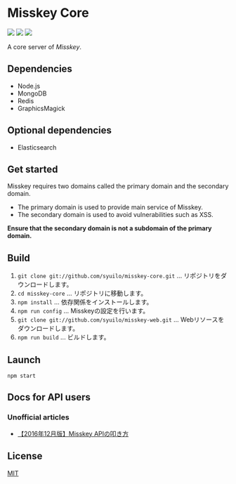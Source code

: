 # Misskey Core

[![][travis-badge]][travis-link]
[![][dependencies-badge]][dependencies-link]
[![][mit-badge]][mit]

A core server of *Misskey*.

## Dependencies
* Node.js
* MongoDB
* Redis
* GraphicsMagick

## Optional dependencies
* Elasticsearch

## Get started
Misskey requires two domains called the primary domain and the secondary domain.

* The primary domain is used to provide main service of Misskey.
* The secondary domain is used to avoid vulnerabilities such as XSS.

**Ensure that the secondary domain is not a subdomain of the primary domain.**

## Build
1. `git clone git://github.com/syuilo/misskey-core.git` ... リポジトリをダウンロードします。
2. `cd misskey-core` ... リポジトリに移動します。
3. `npm install` ... 依存関係をインストールします。
4. `npm run config` ... Misskeyの設定を行います。
5. `git clone git://github.com/syuilo/misskey-web.git` ... Webリソースをダウンロードします。
6. `npm run build` ... ビルドします。

## Launch
`npm start`

## Docs for API users
### Unofficial articles
* [【2016年12月版】Misskey APIの叩き方](http://blog.surume.tk/misskey-api-call-2016-12/)

## License
[MIT](LICENSE)

[mit]:                http://opensource.org/licenses/MIT
[mit-badge]:          https://img.shields.io/badge/license-MIT-444444.svg?style=flat-square
[travis-link]:        https://travis-ci.org/syuilo/misskey-core
[travis-badge]:       http://img.shields.io/travis/syuilo/misskey-core.svg?style=flat-square
[dependencies-link]:  https://gemnasium.com/syuilo/misskey-core
[dependencies-badge]: https://img.shields.io/gemnasium/syuilo/misskey-core.svg?style=flat-square
